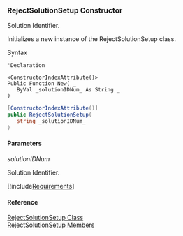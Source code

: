 ﻿### RejectSolutionSetup Constructor

Solution Identifier.

Initializes a new instance of the RejectSolutionSetup class.

Syntax

```vbnet
'Declaration

<ConstructorIndexAttribute()>
Public Function New( _
   ByVal _solutionIDNum_ As String _
)
```

```csharp
[ConstructorIndexAttribute()]
public RejectSolutionSetup( 
   string _solutionIDNum_
)
```

#### Parameters

_solutionIDNum_

Solution Identifier.

[!include[Requirements](../partials/requirements.md)]

#### Reference

[RejectSolutionSetup Class](FChoice.Toolkits.Clarify~FChoice.Toolkits.Clarify.Interfaces.RejectSolutionSetup.md)  
[RejectSolutionSetup Members](FChoice.Toolkits.Clarify~FChoice.Toolkits.Clarify.Interfaces.RejectSolutionSetup_members.md)